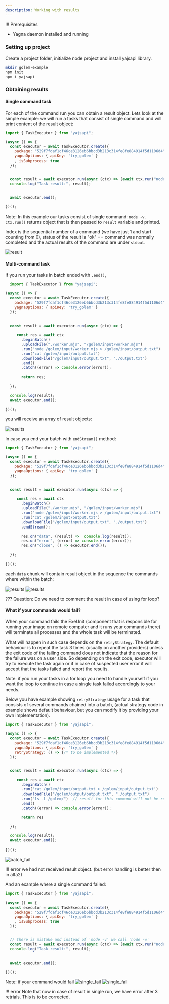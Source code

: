 ```yaml
---
description: Working with results
---
```



!!! Prerequisites	
- Yagna daemon installed and running


### Setting up project

Create a project folder, initialize node project and install yajsapi library.

```bash
mkdir golem-example
npm init
npm i yajsapi
```

### Obtaining results 

#### Single command task

For each of the command run you can obtain a result object. Lets look at the simple example: we will run a tasks that consist of single command and will print content of the result object:

```js
import { TaskExecutor } from "yajsapi";

(async () => {
  const executor = await TaskExecutor.create({
    package: "529f7fdaf1cf46ce3126eb6bbcd3b213c314fe8fe884914f5d1106d4",    
    yagnaOptions: { apiKey: 'try_golem' }
    , isSubprocess: true
  });


  const result = await executor.run(async (ctx) => (await ctx.run("node -v")));
  console.log("Task result:", result);
  
   
  await executor.end();

})();
```

Note: In this example our tasks consist of single command: `node -v`. `ctx.run()` returns object that is then passed to `result` variable and printed.

Index is the sequential number of a command (we have just 1 and start counting from 0),
status of the result is "ok" == command was normally completed and the actual results of the command are under `stdout`.

![result](/assets/result_log.png "Requestor script output logs")


#### Multi-command task

If you run your tasks in batch ended with `.end()`, 
  
```js
  import { TaskExecutor } from "yajsapi";

(async () => {
  const executor = await TaskExecutor.create({
    package: "529f7fdaf1cf46ce3126eb6bbcd3b213c314fe8fe884914f5d1106d4",    
    yagnaOptions: { apiKey: 'try_golem' }
  });


  const result = await executor.run(async (ctx) => {
     
     const res = await ctx
       .beginBatch()
       .uploadFile("./worker.mjs", "/golem/input/worker.mjs")
       .run("node /golem/input/worker.mjs > /golem/input/output.txt")
       .run('cat /golem/input/output.txt')
       .downloadFile("/golem/input/output.txt", "./output.txt")
       .end()
       .catch((error) => console.error(error));

       return res;
       
  });

  console.log(result);
  await executor.end();
 
})();
```
  
you will receive an array of result objects:

![results](/assets/result_batch_log.png "Requestor script output logs") 


In case you end your batch with `endStream()` method:

```js
import { TaskExecutor } from "yajsapi";

(async () => {
  const executor = await TaskExecutor.create({
    package: "529f7fdaf1cf46ce3126eb6bbcd3b213c314fe8fe884914f5d1106d4",    
    yagnaOptions: { apiKey: 'try_golem' }
  });


  const result = await executor.run(async (ctx) => {
     
     const res = await ctx
       .beginBatch()
       .uploadFile("./worker.mjs", "/golem/input/worker.mjs")
       .run("node /golem/input/worker.mjs > /golem/input/output.txt")
       .run('cat /golem/input/output.txt')
       .downloadFile("/golem/input/output.txt", "./output.txt")
       .endStream();

       res.on("data", (result) =>  console.log(result));
       res.on("error", (error) => console.error(error));
       res.on("close", () => executor.end());
    
  });
 
})();

```
each `data` chunk will contain result object in the sequence the commands where within the batch:

![results](/assets/batch_result_endstream_1.png "Requestor script output logs") 
![results](/assets/batch_result_endstream_2.png "Requestor script output logs") 

??? Question:
Do we need to comment the result in case of using for loop?

      
####  What if your commands would fail?
  
When your command fails the ExeUnit (component that is responsible for running your image on remote computer and it runs your commands there) will terminate all processes and the whole task will be terminated.

What will happen in such case depends on the `retryStrategy`. The default behaviour is to repeat the task 3 times (usually on another providers) unless the exit code of the failing command does not indicate that the reason for the failure was on a user side.
So depending on the exit code, executor will try to execute the task again or if in case of suspected user error it will accept that the tasks failed and report the results.

Note: if you run your tasks in a for loop you need to handle yourself if you want the loop to continue in case a single task failed accordingly to your needs.

Below you have example showing `retryStrategy` usage for a task that consists of several commands chained into a batch, (actual strategy code in example shows default behaviour, but you can modify it by providing your own implementation).

```js
import { TaskExecutor } from "yajsapi";

(async () => {
  const executor = await TaskExecutor.create({
    package: "529f7fdaf1cf46ce3126eb6bbcd3b213c314fe8fe884914f5d1106d4",    
    yagnaOptions: { apiKey: 'try_golem' }
    retryStrategy: () => {/* to be implemented */}
  });


  const result = await executor.run(async (ctx) => {
     
     const res = await ctx
       .beginBatch()
       .run('cat /golem/input/output.txt > /golem/input/output.txt')
       .downloadFile("/golem/output/output.txt", "./output.txt")
       .run("ls -l /golem/")  // result for this command will not be returned
       .end()
       .catch((error) => console.error(error));

       return res
       
  });

  console.log(result);
  await executor.end();
 
})();
```
![batch_fail](/assets/bad_result_single_log.png "Requestor script output logs")

!!! error
we had not received result object. (but error handling is better then in alfa2)

And an example where a single command failed:

```js
import { TaskExecutor } from "yajsapi";

(async () => {
  const executor = await TaskExecutor.create({
    package: "529f7fdaf1cf46ce3126eb6bbcd3b213c314fe8fe884914f5d1106d4",    
    yagnaOptions: { apiKey: 'try_golem' }
    , isSubprocess: true
  });


  // there is mistake and instead of 'node -v' we call 'node -w' 
  const result = await executor.run(async (ctx) => (await ctx.run("node -w")));
  console.log("Task result:", result);
  
   
  await executor.end();

})();

```

Note: if your command would fail
![single_fail](/assets/bad_result_log_1.png "Requestor script output logs")
![single_fail](/assets/bad_result_log_2.png "Requestor script output logs")

!!! error
Note that now in case of result in single run, we have error after 3 retrials. This is to be corrected.